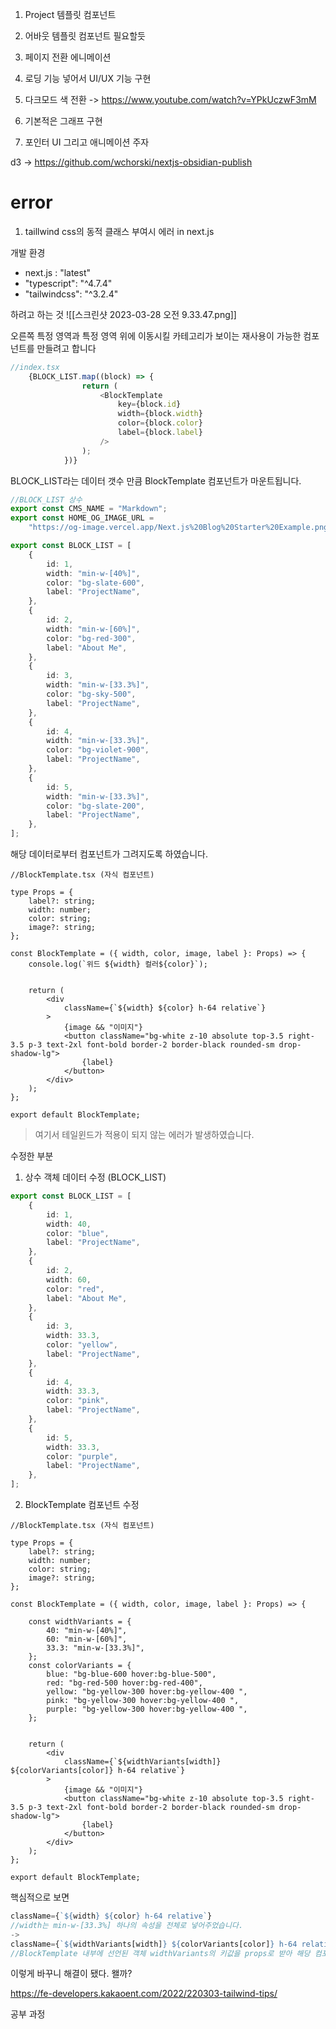 1. Project 템플릿 컴포넌트
2. 어바웃 템플릿 컴포넌트 필요할듯 

3. 페이지 전환 에니메이션 
4. 로딩 기능 넣어서 UI/UX 기능 구현 
5. 다크모드 색 전환  -> https://www.youtube.com/watch?v=YPkUczwF3mM

6. 기본적은 그래프 구현 
7. 포인터 UI 그리고 애니메이션 주자 



d3 -> https://github.com/wchorski/nextjs-obsidian-publish




# error
1. taillwind css의 동적 클래스 부여시 에러 in next.js 

개발 환경 
- next.js : "latest"
- "typescript": "^4.7.4"
- "tailwindcss": "^3.2.4"

하려고 하는 것 
![[스크린샷 2023-03-28 오전 9.33.47.png]]

오른쪽 특정 영역과 특정 영역 위에 이동시킬 카테고리가 보이는 재사용이 가능한 컴포넌트를 만들려고 합니다 

```js
//index.tsx
	{BLOCK_LIST.map((block) => {
				return (
					<BlockTemplate
						key={block.id}
						width={block.width}
						color={block.color}
						label={block.label}
					/>
				);
			})}

```

BLOCK_LIST라는 데이터 갯수 만큼 BlockTemplate 컴포넌트가 마운트됩니다.

```ts
//BLOCK_LIST 상수 
export const CMS_NAME = "Markdown";
export const HOME_OG_IMAGE_URL =
	"https://og-image.vercel.app/Next.js%20Blog%20Starter%20Example.png?theme=light&md=1&fontSize=100px&images=https%3A%2F%2Fassets.vercel.com%2Fimage%2Fupload%2Ffront%2Fassets%2Fdesign%2Fnextjs-black-logo.svg";

export const BLOCK_LIST = [
	{
		id: 1,
		width: "min-w-[40%]",
		color: "bg-slate-600",
		label: "ProjectName",
	},
	{
		id: 2,
		width: "min-w-[60%]",
		color: "bg-red-300",
		label: "About Me",
	},
	{
		id: 3,
		width: "min-w-[33.3%]",
		color: "bg-sky-500",
		label: "ProjectName",
	},
	{
		id: 4,
		width: "min-w-[33.3%]",
		color: "bg-violet-900",
		label: "ProjectName",
	},
	{
		id: 5,
		width: "min-w-[33.3%]",
		color: "bg-slate-200",
		label: "ProjectName",
	},
];
```
해당 데이터로부터 컴포넌트가 그려지도록 하였습니다.


```tsx
//BlockTemplate.tsx (자식 컴포넌트)

type Props = {
	label?: string;
	width: number;
	color: string;
	image?: string;
};

const BlockTemplate = ({ width, color, image, label }: Props) => {
	console.log(`위드 ${width} 컬러${color}`);


	return (
		<div
			className={`${width} ${color} h-64 relative`}
		>
			{image && "이미지"}
			<button className="bg-white z-10 absolute top-3.5 right-3.5 p-3 text-2xl font-bold border-2 border-black rounded-sm drop-shadow-lg">
				{label}
			</button>
		</div>
	);
};

export default BlockTemplate;

```


> 여기서 테일윈드가 적용이 되지 않는 에러가 발생하였습니다. 


수정한 부분 
1. 상수 객체 데이터 수정 (BLOCK_LIST)
```ts
export const BLOCK_LIST = [
	{
		id: 1,
		width: 40,
		color: "blue",
		label: "ProjectName",
	},
	{
		id: 2,
		width: 60,
		color: "red",
		label: "About Me",
	},
	{
		id: 3,
		width: 33.3,
		color: "yellow",
		label: "ProjectName",
	},
	{
		id: 4,
		width: 33.3,
		color: "pink",
		label: "ProjectName",
	},
	{
		id: 5,
		width: 33.3,
		color: "purple",
		label: "ProjectName",
	},
];

```

2. BlockTemplate 컴포넌트 수정 
```tsx
//BlockTemplate.tsx (자식 컴포넌트)

type Props = {
	label?: string;
	width: number;
	color: string;
	image?: string;
};

const BlockTemplate = ({ width, color, image, label }: Props) => {

	const widthVariants = {
		40: "min-w-[40%]",
		60: "min-w-[60%]",
		33.3: "min-w-[33.3%]",
	};
	const colorVariants = {
		blue: "bg-blue-600 hover:bg-blue-500",
		red: "bg-red-500 hover:bg-red-400",
		yellow: "bg-yellow-300 hover:bg-yellow-400 ",
		pink: "bg-yellow-300 hover:bg-yellow-400 ",
		purple: "bg-yellow-300 hover:bg-yellow-400 ",
	};


	return (
		<div
			className={`${widthVariants[width]} ${colorVariants[color]} h-64 relative`}
		>
			{image && "이미지"}
			<button className="bg-white z-10 absolute top-3.5 right-3.5 p-3 text-2xl font-bold border-2 border-black rounded-sm drop-shadow-lg">
				{label}
			</button>
		</div>
	);
};

export default BlockTemplate;

```

핵심적으로 보면 

```ts
className={`${width} ${color} h-64 relative`}
//width는 min-w-[33.3%] 하나의 속성을 전체로 넣어주었습니다. 
-> 
className={`${widthVariants[width]} ${colorVariants[color]} h-64 relative`}
//BlockTemplate 내부에 선언된 객체 widthVariants의 키값을 props로 받아 해당 컴포넌트에서 그려줍니다. 
```

이렇게 바꾸니 해결이 됐다. 왤까? 

https://fe-developers.kakaoent.com/2022/220303-tailwind-tips/


공부 과정 


